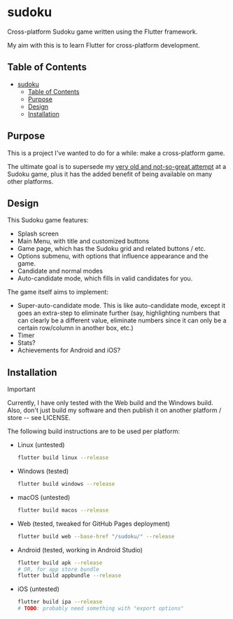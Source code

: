 # sudoku

Cross-platform Sudoku game written using the Flutter framework.

My aim with this is to learn Flutter for cross-platform development.

## Table of Contents

- [sudoku](#sudoku)
  - [Table of Contents](#table-of-contents)
  - [Purpose](#purpose)
  - [Design](#design)
  - [Installation](#installation)

## Purpose

This is a project I've wanted to do for a while: make a cross-platform game.

The ultimate goal is to supersede my [very old and not-so-great attempt](https://www.github.com/jtpeller/SudokuJava) at a Sudoku game, plus it has the added benefit of being available on many other platforms.

## Design

This Sudoku game features:

- Splash screen
- Main Menu, with title and customized buttons
- Game page, which has the Sudoku grid and related buttons / etc.
- Options submenu, with options that influence appearance and the game.
- Candidate and normal modes
- Auto-candidate mode, which fills in valid candidates for you.

The game itself aims to implement:

- Super-auto-candidate mode. This is like auto-candidate mode, except it goes an extra-step to eliminate further (say, highlighting numbers that can clearly be a different value, eliminate numbers since it can only be a certain row/column in another box, etc.)
- Timer
- Stats?
- Achievements for Android and iOS?

## Installation

> [!IMPORTANT]
> Currently, I have only tested with the Web build and the Windows build.
> Also, don't just build my software and then publish it on another platform / store -- see LICENSE.

The following build instructions are to be used per platform:

- Linux (untested)

  ```sh
  flutter build linux --release
  ```

- Windows (tested)

    ```sh
    flutter build windows --release
    ```

- macOS (untested)

    ```sh
    flutter build macos --release
    ```

- Web (tested, tweaked for GitHub Pages deployment)

    ```sh
    flutter build web --base-href "/sudoku/" --release
    ```

- Android (tested, working in Android Studio)

    ```sh
    flutter build apk --release
    # OR, for app store bundle
    flutter build appbundle --release
    ```

- iOS (untested)

    ```sh
    flutter build ipa --release
    # TODO: probably need something with "export options"
    ```
